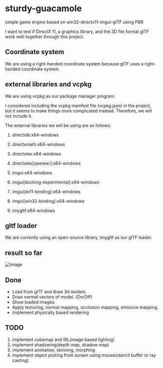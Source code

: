 # sturdy-guacamole
simple game engine based on win32-directx11-imgui-glTF using PBR

I want to test if DirectX 11, a graphics library, and the 3D file format glTF work well together through this project.

## Coordinate system
We are using a right-handed coordinate system because glTF uses a right-handed coordinate system.

## external libraries and vcpkg
We are using vcpkg as our package manager program.

I considered including the vcpkg manifest file (vcpkg.json) in the project, but it seems to make things more complicated instead. 
Therefore, we will not include it.

The external libraries we will be using are as follows:
1. directxtk:x64-windows
1. directxmath:x64-windows

1. directxtex:x64-windows
1. directxtex[openexr]:x64-windows

1. imgui:x64-windows
1. imgui[docking-experimental]:x64-windows
1. imgui[dx11-binding]:x64-windows
1. imgui[win32-binding]:x64-windows

1. tinygltf:x64-windows

## gltf loader
We are currently using an open-source library, tinygltf as our glTF loader.

## result so far
![image](https://user-images.githubusercontent.com/61501369/236203651-9c8a622e-bf42-4ece-848a-16e45983ae1e.png)

## Done
- Load from glTF and draw 3d models.
- Draw normal vectors of model. (On/Off)
- Show loaded images.
- Apply texturing, normal mapping, occlusion mapping, emissive mapping.
- Implement physically based rendering

## TODO
1. implement cubemap and IBL(image based lighting)
1. implement shadowing(depth map, shadow map)
1. implement animation, skinning, morphing
1. implement object picking from screen using mouse(stencil buffer or ray casting)

